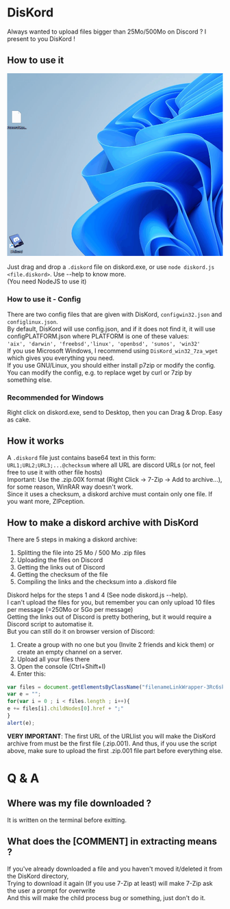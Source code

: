 # DisKord
Always wanted to upload files bigger than 25Mo/500Mo on Discord ? I present to you DisKord !

## How to use it

![](https://github.com/p33r-positron/DisKord/blob/main/Diskord.gif)

Just drag and drop a `.diskord` file on diskord.exe, or use `node diskord.js <file.diskord>`. Use --help to know more.  
(You need NodeJS to use it)  

### How to use it - Config

There are two config files that are given with DisKord, `configwin32.json` and `configlinux.json`.  
By default, DisKord will use config.json, and if it does not find it, it will use configPLATFORM.json where PLATFORM is one of these values:  
`'aix', 'darwin', 'freebsd','linux', 'openbsd', 'sunos', 'win32'`  
If you use Microsoft Windows, I recommend using `DisKord_win32_7za_wget` which gives you everything you need.  
If you use GNU/Linux, you should either install p7zip or modify the config.  
You can modify the config, e.g. to replace wget by curl or 7zip by something else.  

### Recommended for Windows

Right click on diskord.exe, send to Desktop, then you can Drag & Drop. Easy as cake.  

## How it works

A `.diskord` file just contains base64 text in this form:  
`URL1;URL2;URL3;...@checksum` where all URL are discord URLs (or not, feel free to use it with other file hosts)  
Important: Use the .zip.00X format (Right Click -> 7-Zip -> Add to archive...), for some reason, WinRAR way doesn't work.  
Since it uses a checksum, a diskord archive must contain only one file. If you want more, ZIPception.  

## How to make a diskord archive with DisKord

There are 5 steps in making a diskord archive:  
1) Splitting the file into 25 Mo / 500 Mo .zip files
2) Uploading the files on Discord
3) Getting the links out of Discord
4) Getting the checksum of the file
5) Compiling the links and the checksum into a .diskord file

Diskord helps for the steps 1 and 4 (See node diskord.js --help).  
I can't upload the files for you, but remember you can only upload 10 files per message (=250Mo or 5Go per message)  
Getting the links out of Discord is pretty bothering, but it would require a Discord script to automatise it.  
But you can still do it on browser version of Discord:  
  
1) Create a group with no one but you (Invite 2 friends and kick them) or create an empty channel on a server.
2) Upload all your files there
3) Open the console (Ctrl+Shift+I)
4) Enter this:
```javascript
var files = document.getElementsByClassName("filenameLinkWrapper-3Rc6sk");
var e = "";
for(var i = 0 ; i < files.length ; i++){
e += files[i].childNodes[0].href + ";"
}
alert(e);
```

**VERY IMPORTANT**: The first URL of the URLlist you will make the DisKord archive from must be the first file (.zip.001). And thus, if you use the script above, make sure to upload the first .zip.001 file part before everything else.  

# Q & A

## Where was my file downloaded ?

It is written on the terminal before exitting.  

## What does the [COMMENT] in extracting means ?

If you've already downloaded a file and you haven't moved it/deleted it from the DisKord directory,  
Trying to download it again (If you use 7-Zip at least) will make 7-Zip ask the user a prompt for overwrite  
And this will make the child process bug or something, just don't do it.  
